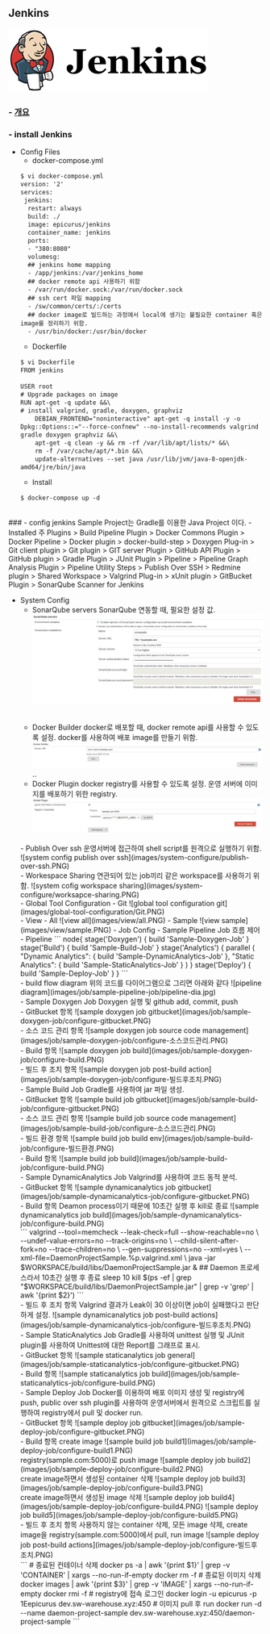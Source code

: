 Jenkins
------------
![jenkins](images/jenkins.png)
### - [개요][05c45105]
### - install Jenkins
  - Config Files
    - docker-compose.yml
    ```
    $ vi docker-compose.yml
    version: '2'
    services:
     jenkins:
      restart: always
      build: ./
      image: epicurus/jenkins
      container_name: jenkins
      ports:
      - "380:8080"
      volumesg:
      ## jenkins home mapping
      - /app/jenkins:/var/jenkins_home
      ## docker remote api 사용하기 위함
      - /var/run/docker.sock:/var/run/docker.sock
      ## ssh cert 파일 mapping
      - /sw/common/certs/:/certs
      ## docker image로 빌드하는 과정에서 local에 생기는 불필요한 container 혹은 image를 정리하기 위함.
      - /usr/bin/docker:/usr/bin/docker
    ```
      - Dockerfile
      ```  
      $ vi Dockerfile
      FROM jenkins

      USER root
      # Upgrade packages on image
      RUN apt-get -q update &&\
      # install valgrind, gradle, doxygen, graphviz
          DEBIAN_FRONTEND="noninteractive" apt-get -q install -y -o Dpkg::Options::="--force-confnew" --no-install-recommends valgrind gradle doxygen graphviz &&\
          apt-get -q clean -y && rm -rf /var/lib/apt/lists/* &&\
          rm -f /var/cache/apt/*.bin &&\
          update-alternatives --set java /usr/lib/jvm/java-8-openjdk-amd64/jre/bin/java
      ```
      - Install
      ```
      $ docker-compose up -d
      ```
<br>
### - config jenkins
Sample Project는 Gradle를 이용한 Java Project 이다.
  - Installed 주 Plugins
  > Build Pipeline Plugin
  > Docker Commons Plugin
  > Docker Pipeline
  > Docker plugin
  > docker-build-step
  > Doxygen Plug-in
  > Git client plugin
  > Git plugin
  > GIT server Plugin
  > GitHub API Plugin
  > GitHub plugin
  > Gradle Plugin
  > JUnit Plugin
  > Pipeline
  > Pipeline Graph Analysis Plugin
  > Pipeline Utility Steps
  > Publish Over SSH
  > Redmine plugin
  > Shared Workspace
  > Valgrind Plug-in
  > xUnit plugin
  > GitBucket Plugin
  > SonarQube Scanner for Jenkins

  - System Config
    - SonarQube servers
    SonarQube 연동할 때, 필요한 설정 값.
    ![system config docker builder](images/system-configure/sonarqube-server.PNG)  
    <br></br>
    - Docker Builder
    docker로 배포할 때, docker remote api를 사용할 수 있도록 설정. docker를 사용하여 배포 image를 만들기 위함.
    ![system config docker builder](images/system-configure/docker-builder.PNG)
    ..
    - Docker Plugin
    docker registry를 사용할 수 있도록 설정. 운영 서버에 이미지를 배포하기 위한 registry.
    ![system config docker plugin](images/system-configure/docker-plugin.PNG)
    </br>
    - Publish Over ssh
    운영서버에 접근하여 shell script를 원격으로 실행하기 위함.
    ![system config publish over ssh](images/system-configure/publish-over-ssh.PNG)
    </br>
    - Workespace Sharing
    연관되어 있는 job끼리 같은 workspace를 사용하기 위함.
    ![system cofig workspace sharing](images/system-configure/worksapce-sharing.PNG)
    </br>
    - Global Tool Configuration
    - Git
    ![global tool configuration git](images/global-tool-configuration/Git.PNG)
    </br>
    - View
    - All
    ![view all](images/view/all.PNG)
    - Sample
    ![view sample](images/view/sample.PNG)
    - Job Config
    - Sample Pipeline
      Job 흐름 제어
      - Pipeline
      ```
      node{
        stage('Doxygen') {
            build 'Sample-Doxygen-Job'
        }
      	stage('Build') {
      		build 'Sample-Build-Job'
      	}
        stage('Analytics') {
        	parallel (
        		"Dynamic Analytics": {
        			build 'Sample-DynamicAnalytics-Job'
        		},
        		"Static Analytics": {  
        			build 'Sample-StaticAnalytics-Job'
        		}
        	)
        }
      	stage('Deploy') {
      		build 'Sample-Deploy-Job'
      	}
      }
      ```
      </br>
      - build flow diagram
      위의 코드를 다이어그램으로 그리면 아래와 같다
      ![pipeline diagram](images/job/sample-pipeline-job/pipeline-dia.jpg)
      </br>
    - Sample Doxygen Job
    Doxygen 실행 및 github add, commit, push
    </br>
      - GitBucket 항목
      ![sample doxygen job gitbucket](images/job/sample-doxygen-job/configure-gitbucket.PNG)
      </br>
      - 소스 코드 관리 항목
      ![sample doxygen job source code management](images/job/sample-doxygen-job/configure-소스코드관리.PNG)
      </br>
      - Build 항목
      ![sample doxygen job build](images/job/sample-doxygen-job/configure-build.PNG)
      </br>
      - 빌드 후 조치 항목
      ![sample doxygen job post-build action](images/job/sample-doxygen-job/configure-빌드후조치.PNG)  
      </br>
    - Sample Build Job
    Gradle를 사용하여 jar 파일 생성.
      </br>
      - GitBucket 항목
      ![sample build job gitbucket](images/job/sample-build-job/configure-gitbucket.PNG)
      </br>
      - 소스 코드 관리 항목
      ![sample build job source code management](images/job/sample-build-job/configure-소스코드관리.PNG)
      </br>
      - 빌드 환경 항목
      ![sample build job build env](images/job/sample-build-job/configure-빌드환경.PNG)
      </br>
      - Build 항목
      ![sample build job build](images/job/sample-build-job/configure-build.PNG)
      </br>
    - Sample DynamicAnalytics Job
    Valgrind를 사용하여 코드 동적 분석.
    </br>
      - GitBucket 항목
      ![sample dynamicanalytics job gitbucket](images/job/sample-dynamicanalytics-job/configure-gitbucket.PNG)
      </br>
      - Build 항목
      Deamon process이기 때문에 10초간 실행 후 kill로 종료
        ![sample dynamicanalytics job build](images/job/sample-dynamicanalytics-job/configure-build.PNG)
          </br>
        ```
        valgrind --tool=memcheck --leak-check=full --show-reachable=no \
        --undef-value-errors=no --track-origins=no \
        --child-silent-after-fork=no --trace-children=no \
        --gen-suppressions=no --xml=yes \
        --xml-file=DaemonProjectSample.%p.valgrind.xml \
        java -jar $WORKSPACE/build/libs/DaemonProjectSample.jar &
        ## Daemon 프로세스라서 10초간 실행 후 종료
        sleep 10
        kill  $(ps -ef | grep "$WORKSPACE/build/libs/DaemonProjectSample.jar" | grep -v 'grep' | awk '{print $2}')
        ```
        </br>
      - 빌드 후 조치 항목
      Valgrind 결과가 Leak이 30 이상이면 job이 실패했다고 판단하게 설정.
      ![sample dynamicanalytics job post-build actions](images/job/sample-dynamicanalytics-job/configure-빌드후조치.PNG)
      </br>
    - Sample StaticAnalytics Job
    Gradle를 사용하여 unittest 실행 및 JUnit plugin를 사용하여 Unittest에 대한 Report를 그래프로 표시.
    </br>
      - GitBucket 항목
      ![sample staticanalytics job general](images/job/sample-staticanalytics-job/configure-gitbucket.PNG)
      </br>
      - Build 항목
      ![sample staticanalytics job build](images/job/sample-staticanalytics-job/configure-build.PNG)
      </br>
    - Sample Deploy Job
    Docker를 이용하여 배포 이미지 생성 및 registry에 push, public over ssh plugin를 사용하여 운영서버에서 원격으로 스크립트를 실행하여 registry에서 pull 및 docker run.
    </br>
      - GitBucket 항목
      ![sample deploy job gitbucket](images/job/sample-deploy-job/configure-gitbucket.PNG)
      </br>
      - Build 항목
      create image
      ![sample build job build1](images/job/sample-deploy-job/configure-build1.PNG)
      </br>
      registry(sample.com:5000)로 push image
      ![sample deploy job build2](images/job/sample-deploy-job/configure-build2.PNG)
      </br>
      create image하면서 생성된 container 삭제
      ![sample deploy job build3](images/job/sample-deploy-job/configure-build3.PNG)
      </br>
      create image하면서 생성된 image 삭제
      ![sample deploy job build4](images/job/sample-deploy-job/configure-build4.PNG)
      ![sample deploy job build5](images/job/sample-deploy-job/configure-build5.PNG)
      </br>
      - 빌드 후 조치 항목
      사용하지 않는 container 삭제, 모든 image 삭제, create image을 registry(sample.com:5000)에서 pull, run image
      ![sample deploy job post-build actions](images/job/sample-deploy-job/configure-빌드후조치.PNG)
      </br>
        ```
        # 종료된 컨테이너 삭제
        docker ps -a | awk '{print $1}' | grep -v 'CONTAINER' | xargs --no-run-if-empty docker rm -f
        # 종료된 이미지 삭제
        docker images | awk '{print $3}' | grep -v 'IMAGE' | xargs --no-run-if-empty docker rmi -f
        # registry에 접속 로그인
        docker login -u epicurus -p 1Eepicurus dev.sw-warehouse.xyz:450
        # 이미지 pull 후 run
        docker run -d --name daemon-project-sample dev.sw-warehouse.xyz:450/daemon-project-sample
        ```  

  [05c45105]: https://github.com/Yongdae-Kim/HowToUseJenkins "jenkins overview"
